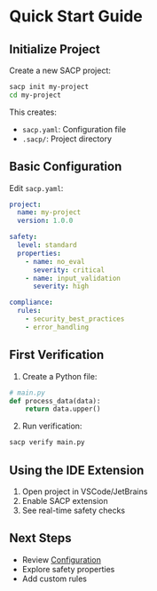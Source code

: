 # Quick Start Guide

## Initialize Project

Create a new SACP project:

```bash
sacp init my-project
cd my-project
```

This creates:
- `sacp.yaml`: Configuration file
- `.sacp/`: Project directory

## Basic Configuration

Edit `sacp.yaml`:

```yaml
project:
  name: my-project
  version: 1.0.0

safety:
  level: standard
  properties:
    - name: no_eval
      severity: critical
    - name: input_validation
      severity: high

compliance:
  rules:
    - security_best_practices
    - error_handling
```

## First Verification

1. Create a Python file:

```python
# main.py
def process_data(data):
    return data.upper()
```

2. Run verification:

```bash
sacp verify main.py
```

## Using the IDE Extension

1. Open project in VSCode/JetBrains
2. Enable SACP extension
3. See real-time safety checks

## Next Steps

- Review [Configuration](configuration.md)
- Explore safety properties
- Add custom rules
